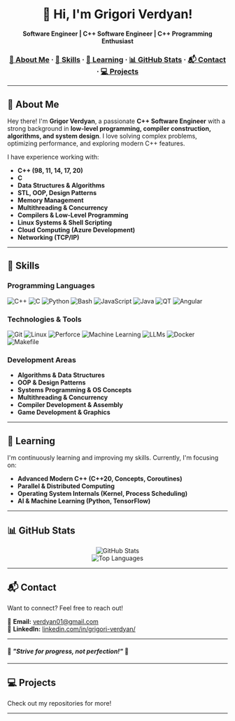 <a name="readme-top"></a>
<div align="center">
  
  <!-- Profile Name -->
  <h1>👋 Hi, I'm Grigori Verdyan!</h1>

  <!-- Short Bio -->
  <p>
    <b>Software Engineer | C++ Software Engineer | C++ Programming Enthusiast</b><br>
  </p>

  <h3>
      <a href="#-about-me">📜 About Me</a>
    <span> · </span>
      <a href="#-skills">🚀 Skills</a>
    <span> · </span>
      <a href="#-learning">🎯 Learning</a>
    <span> · </span>
      <a href="#-github-stats">📊 GitHub Stats</a>
    <span> · </span>
      <a href="#-contact">📬 Contact</a>
    <span> · </span>
      <a href="#-projects">💻 Projects</a>
  </h3>
</div>

---

## 📜 **About Me**

Hey there! I'm **Grigor Verdyan**, a passionate **C++ Software Engineer** with a strong background in **low-level programming, compiler construction, algorithms, and system design**. I love solving complex problems, optimizing performance, and exploring modern C++ features.  

I have experience working with:  
- **C++ (98, 11, 14, 17, 20)**
- **C**
- **Data Structures & Algorithms**
- **STL, OOP, Design Patterns**
- **Memory Management**
- **Multithreading & Concurrency**
- **Compilers & Low-Level Programming**
- **Linux Systems & Shell Scripting**
- **Cloud Computing (Azure Development)**
- **Networking (TCP/IP)**

---

## 🚀 **Skills**

### **Programming Languages**
![C++](https://img.shields.io/badge/C++-00599C?style=for-the-badge&logo=c%2B%2B&logoColor=white)
![C](https://img.shields.io/badge/C-00599C?style=for-the-badge&logo=c&logoColor=white)
![Python](https://img.shields.io/badge/Python-3776AB?style=for-the-badge&logo=python&logoColor=white)
![Bash](https://img.shields.io/badge/Bash-4EAA25?style=for-the-badge&logo=gnu-bash&logoColor=white)
![JavaScript](https://img.shields.io/badge/JavaScript-F7DF1E?style=for-the-badge&logo=javascript&logoColor=black)
![Java](https://img.shields.io/badge/Java-007396?style=for-the-badge&logo=java&logoColor=white)
![QT](https://img.shields.io/badge/QT-41CD52?style=for-the-badge&logo=qt&logoColor=white)
![Angular](https://img.shields.io/badge/Angular-DD0031?style=for-the-badge&logo=angular&logoColor=white)

### **Technologies & Tools**
![Git](https://img.shields.io/badge/Git-F05032?style=for-the-badge&logo=git&logoColor=white)
![Linux](https://img.shields.io/badge/Linux-FCC624?style=for-the-badge&logo=linux&logoColor=black)
![Perforce](https://img.shields.io/badge/Perforce-404040?style=for-the-badge&logo=perforce&logoColor=white)
![Machine Learning](https://img.shields.io/badge/Machine%20Learning-FF6F00?style=for-the-badge&logo=machine-learning&logoColor=white)
![LLMs](https://img.shields.io/badge/LLMs-007ACC?style=for-the-badge&logo=llms&logoColor=white)
![Docker](https://img.shields.io/badge/Docker-2496ED?style=for-the-badge&logo=docker&logoColor=white)
![Makefile](https://img.shields.io/badge/Makefile-064F8C?style=for-the-badge&logo=gnu&logoColor=white)

### **Development Areas**
- **Algorithms & Data Structures**
- **OOP & Design Patterns**
- **Systems Programming & OS Concepts**
- **Multithreading & Concurrency**
- **Compiler Development & Assembly**
- **Game Development & Graphics**

---

## 🎯 **Learning**
I'm continuously learning and improving my skills. Currently, I'm focusing on:  
- **Advanced Modern C++ (C++20, Concepts, Coroutines)**
- **Parallel & Distributed Computing**
- **Operating System Internals (Kernel, Process Scheduling)**
- **AI & Machine Learning (Python, TensorFlow)**

---

## 📊 **GitHub Stats**
<div align="center">

![GitHub Stats](https://github-readme-stats.vercel.app/api?username=grigverdyan&show_icons=true&theme=tokyonight)  
![Top Languages](https://github-readme-stats.vercel.app/api/top-langs/?username=grigverdyan&layout=compact&theme=tokyonight)  

</div>

---

## 📬 **Contact**
Want to connect? Feel free to reach out!  

📧 **Email:** [verdyan01@gmail.com](mailto:verdyan01@gmail.com)  
💼 **LinkedIn:** [linkedin.com/in/grigori-verdyan/](https://www.linkedin.com/in/grigori-verdyan/)  

---

#### 🎯 *"Strive for progress, not perfection!"* 🚀  

---

## 💻 **Projects**
Check out my repositories for more!  

---
